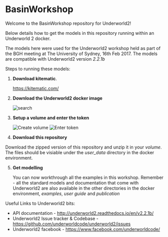 # BasinWorkshop

Welcome to the BasinWorkshop repository for Underworld2!

Below details how to get the models in this repository running within an Underworld 2 docker. 

The models here were used for the Underworld2 workshop held as part of the BGH meeting at The University of Sydney, 16th Feb 2017.
The models are compatible with Underworld2 version *2.2.1b*

Steps to running these models:

1. **Download kitematic**.  
    
   https://kitematic.com/
    
2. **Download the Underworld2 docker image**
 
   ![search](https://cloud.githubusercontent.com/assets/13825704/23188491/fedaa670-f8e2-11e6-8847-63ec5dd1deb4.png)

3. **Setup a volume and enter the token**
 
   ![Create volume](https://cloud.githubusercontent.com/assets/13825704/23188493/fedd2ff8-f8e2-11e6-8bec-9ed2379d5025.png)
   ![Enter token](https://cloud.githubusercontent.com/assets/13825704/23188492/fedbb75e-f8e2-11e6-8032-0ff3d395b7d9.png)

4. **Download this repository**
   
  Download the zipped version of this repository and unzip it in your *volume*.
  The files should be visiable under the *user_data* directory in the docker environment.
 
5. **Get modelling** 
 
   You can now workthrough all the examples in this workshop. 
   Remember - all the standard models and documentation that come with Underworld2 are also available in the other directories in the docker environment, *examples*, *user guide* and *publication*

Useful Links to Underworld2 bits:

* API documentation - http://underworld2.readthedocs.io/en/v2.2.1b/
* Underworld2 Issue tracker & Codebase - https://github.com/underworldcode/underworld2/issues
* Underworld2 facebook - https://www.facebook.com/underworldcode/


